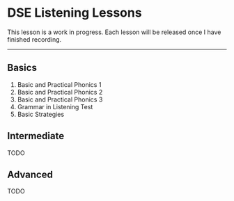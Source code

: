 # DSE Listening Lessons

This lesson is a work in progress. Each lesson will be released once I have finished recording.

---

## Basics

1. Basic and Practical Phonics 1
2. Basic and Practical Phonics 2
3. Basic and Practical Phonics 3
4. Grammar in Listening Test
5. Basic Strategies

## Intermediate

TODO

## Advanced

TODO
